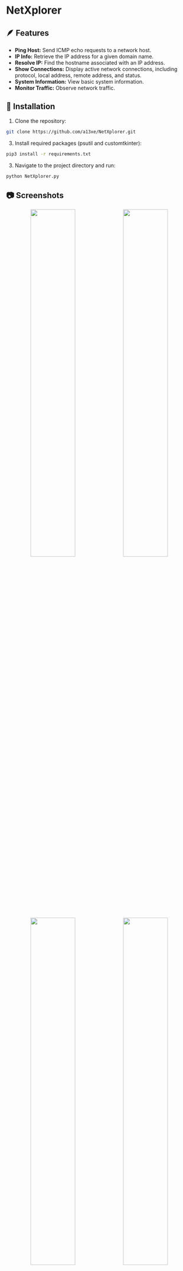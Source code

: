 # NetXplorer

## :feather: Features

- **Ping Host:** Send ICMP echo requests to a network host.
- **IP Info:** Retrieve the IP address for a given domain name.
- **Resolve IP:** Find the hostname associated with an IP address.
- **Show Connections:** Display active network connections, including protocol, local address, remote address, and status.
- **System Information:** View basic system information.
- **Monitor Traffic:** Observe network traffic.

## :hammer: Installation

1. Clone the repository:

```bash
git clone https://github.com/a13xe/NetXplorer.git
```

3. Install required packages (psutil and customtkinter):

```bash
pip3 install -r requirements.txt
```

3. Navigate to the project directory and run:

```bash
python NetXplorer.py
```

## :camera: Screenshots

<div align="center">
<img width=49% src="https://github.com/AlexeyLepov/NetXplorer/assets/77492646/39591bf3-3ac0-4f1f-a5d4-10468d9a22f5"/>
<img width=49% src="https://github.com/AlexeyLepov/NetXplorer/assets/77492646/e21d7f19-e29e-48ef-9378-3ed74b403f6d"/> 
</div>
<div align="center">
<img width=49% src="https://github.com/AlexeyLepov/NetXplorer/assets/77492646/efd78c0a-0143-420c-956e-a53ba191070f"/>
<img width=49% src="https://github.com/AlexeyLepov/NetXplorer/assets/77492646/d91cb644-146c-47b4-9626-98c1b435caf6"/> 
</div>

--------------------------------------------------------------------

If you'd like to contribute, please fork the repository and use a feature branch. Pull requests are warmly welcome.
